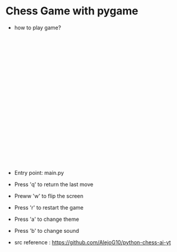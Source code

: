# Chess Game with pygame  

* how to play game?  <br><br><br><br><br><br><br><br><br><br><br><br><br><br><br><br><br><br><br><br><br><br>
  

- Entry point: main.py
- Press 'q' to return the last move
- Preww 'w' to flip the screen
- Press 'r' to restart the game  <br>

  
- Press 'a' to change theme
- Press 'b' to change sound  

- src reference : https://github.com/AlejoG10/python-chess-ai-yt
